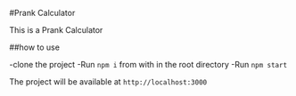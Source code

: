 #Prank Calculator

This is a Prank Calculator

##how to use

-clone the project
-Run `npm i` from with in the root directory
-Run `npm start`

The project will be available at `http://localhost:3000`

